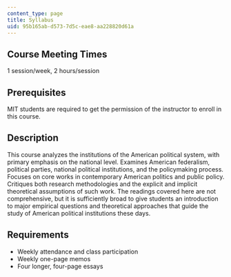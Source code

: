 ```yaml
---
content_type: page
title: Syllabus
uid: 95b165ab-d573-7d5c-eae8-aa228820d61a
---
```


Course Meeting Times
--------------------

1 session/week, 2 hours/session

Prerequisites
-------------

MIT students are required to get the permission of the instructor to enroll in this course.

Description
-----------

This course analyzes the institutions of the American political system, with primary emphasis on the national level. Examines American federalism, political parties, national political institutions, and the policymaking process. Focuses on core works in contemporary American politics and public policy. Critiques both research methodologies and the explicit and implicit theoretical assumptions of such work. The readings covered here are not comprehensive, but it is sufficiently broad to give students an introduction to major empirical questions and theoretical approaches that guide the study of American political institutions these days.

Requirements
------------

*   Weekly attendance and class participation
*   Weekly one-page memos
*   Four longer, four-page essays